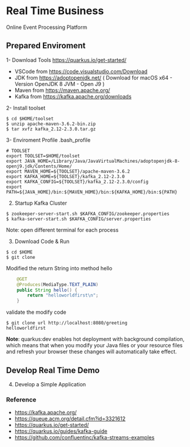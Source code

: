 # Real Time Business

Online Event Processing Platform

## Prepared Enviroment

1- Download Tools https://quarkus.io/get-started/

* VSCode from https://code.visualstudio.com/Download
* JDK    from https://adoptopenjdk.net/ ( Download for macOS x64 - Version OpenJDK 8 JVM - Open J9 )
* Maven from https://maven.apache.org/
* Kafka from https://kafka.apache.org/downloads

2- Install toolset 

```shell
$ cd $HOME/toolset
$ unzip apache-maven-3.6.2-bin.zip
$ tar xvfz kafka_2.12-2.3.0.tar.gz  
```

3- Enviroment Profile .bash_profile 

```shell
# TOOLSET 
export TOOLSET=$HOME/toolset
export JAVA_HOME=/Library/Java/JavaVirtualMachines/adoptopenjdk-8-openj9.jdk/Contents/Home/ 
export MAVEN_HOME=${TOOLSET}/apache-maven-3.6.2
export KAFKA_HOME=${TOOLSET}/kafka_2.12-2.3.0
export KAFKA_CONFIG=${TOOLSET}/kafka_2.12-2.3.0/config
export PATH=${JAVA_HOME}/bin:${MAVEN_HOME}/bin:${KAFKA_HOME}/bin:${PATH}
```

2. Startup Kafka Cluster 

```shell
$ zookeeper-server-start.sh $KAFKA_CONFIG/zookeeper.properties
$ kafka-server-start.sh $KAFKA_CONFIG/server.properties
```
Note:  open different terminal for each process 

3. Download Code & Run  

```shell
$ cd $HOME
$ git clone  
```

Modified the return String into method hello

```java
    @GET
    @Produces(MediaType.TEXT_PLAIN)
    public String hello() {
        return "helloworldfirst\n";
    }
```
validate the modify code 

```shell
$ git clone url http://localhost:8080/greeting
helloworldfirst
```
**Note**: quarkus:dev enables hot deployment with background compilation, which means that when you modify your Java files or your resource files and refresh your browser these changes will automatically take effect. 


## Develop Real Time Demo 

4. Develop a Simple Application 

### Reference
* https://kafka.apache.org/
* https://queue.acm.org/detail.cfm?id=3321612
* https://quarkus.io/get-started/ 
* https://quarkus.io/guides/kafka-guide
* https://github.com/confluentinc/kafka-streams-examples

